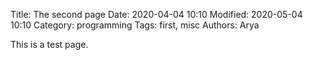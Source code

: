 Title: The second page
Date: 2020-04-04 10:10
Modified: 2020-05-04 10:10
Category: programming
Tags: first, misc
Authors: Arya

This is a test page.
